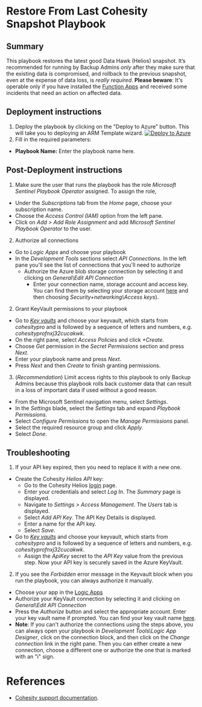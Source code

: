 # Restore From Last Cohesity Snapshot Playbook
## Summary
This playbook restores the latest good Data Hawk (Helios) snapshot. It’s recommended for running by Backup Admins _only_ after they make sure that the existing data is compromised, and rollback to the previous snapshot, even at the expense of data loss, is _really required_. __Please beware__: It's operable only if you have installed the [Function Apps](https://github.com/cohesity/Azure-Sentinel/blob/CohesitySecurity.internal/Solutions/CohesitySecurity/Data%20Connectors/Helios2Sentinel/readme.md) and received some incidents that need an action on affected data.

## Deployment instructions
1. Deploy the playbook by clicking on the "Deploy to Azure" button. This will take you to deploying an ARM Template wizard.
[![Deploy to Azure](https://aka.ms/deploytoazurebutton)](https://portal.azure.com/#create/Microsoft.Template/uri/https%3A%2F%2Fraw.githubusercontent.com%2Fcohesity%2FAzure-Sentinel%2FCohesitySecurity.internal%2FSolutions%2FCohesitySecurity%2FPlaybooks%2FCohesity_Restore_From_Last_Snapshot%2Fazuredeploy.json)
2. Fill in the required parameters:
* __Playbook Name:__ Enter the playbook name here.

## Post-Deployment instructions
1. Make sure the user that runs the playbook has the role _Microsoft Sentinel Playbook Operator_ assigned. To assign the role,
* Under the _Subscriptions_ tab from the _Home_ page, choose your subscription name.
* Choose the _Access Control (IAM)_ option from the left pane.
* Click on _Add > Add Role Assignment_ and add _Microsoft Sentinel Playbook Operator_ to the user.

2. Authorize all connections
* Go to _Logic Apps_ and choose your playbook
* In the _Development Tools_ sections select _API Connections_. In the left pane you'll see the list of connections that you'll need to authorize
  * Authorize the Azure blob storage connection by selecting it and clicking on _General\Edit API Connection_
    * Enter your connection name, storage account and access key. You can find them by selecting your storage account [here](https://portal.azure.com/#view/HubsExtension/BrowseResource/resourceType/Microsoft.Storage%2FStorageAccounts) and then choosing _Security+networking\Access keys_).

2. Grant KeyVault permissions to your playbook
* Go to _[Key vaults](https://portal.azure.com/#view/HubsExtension/BrowseResource/resourceType/Microsoft.KeyVault%2Fvaults)_ and choose your keyvault, which starts from _cohesitypro_ and is followed by a sequence of letters and numbers, e.g. _cohesityprofnxj32cucakwk_.
* On the right pane, select _Access Policies_ and click _+Create_.
* Choose _Get_ permission in the _Secret Permissions_ section and press _Next_.
* Enter your playbook name and press _Next_.
* Press _Next_ and then _Create_ to finish granting permissions.

3. (_Recommendation_) Limit access rights to this playbook to only Backup Admins because this playbook rolls back customer data that can result in a loss of important data if used without a good reason.
* From the Microsoft Sentinel navigation menu, select _Settings_.
* In the _Settings_ blade, select the _Settings_ tab and expand _Playbook Permissions_.
* Select _Configure Permissions_ to open the _Manage Permissions_ panel.
* Select the required resource group and click _Apply_.
* Select _Done_.

## Troubleshooting
1. If your API key expired, then you need to replace it with a new one.
* Create the Cohesity _Helios API_ key:
  * Go to the Cohesity Helios [login](https://helios.cohesity.com/#/login) page.
  * Enter your credentials and select _Log In_. The _Summary_ page is displayed.
  * Navigate to _Settings > Access Management_. The _Users_ tab is displayed.
  * Select _Add API Key_. The API Key Details is displayed.
  * Enter a name for the API key.
  * Select _Save_.
* Go to _[Key vaults](https://portal.azure.com/#view/HubsExtension/BrowseResource/resourceType/Microsoft.KeyVault%2Fvaults)_ and choose your keyvault, which starts from _cohesitypro_ and is followed by a sequence of letters and numbers, e.g. _cohesityprofnxj32cucakwk_.
  * Assign the _ApiKey_ secret to the _API Key_ value from the previous step. Now your API key is securely saved in the Azure KeyVault.
2. If you see the _Forbidden_ error message in the Keyvault block when you run the playbook, you can always authorize it manually.
* Choose your app in the [Logic Apps](https://portal.azure.com/#view/HubsExtension/BrowseResource/resourceType/Microsoft.Logic%2Fworkflows)
* Authorize your KeyVault connection by selecting it and clicking on _General\Edit API Connection_
* Press the _Authorize_ button and select the appropriate account. Enter your key vault name if prompted. You can find your key vault name [here](https://portal.azure.com/#view/HubsExtension/BrowseResource/resourceType/Microsoft.KeyVault%2Fvaults).
* **Note**: If you can't authorize the connections using the steps above, you can always open your playbook in _Development Tools\Logic App Designer_, click on the connection block, and then click on the _Change connection_ link in the right pane. Then you can either create a new connection, choose a different one or authorize the one that is marked with an "i" sign.

#  References
 - [Cohesity support documentation](https://docs.cohesity.com/ui/login?redirectPath=%2FHomePage%2FContent%2FTechGuides%2FTechnicalGuides.htm).
